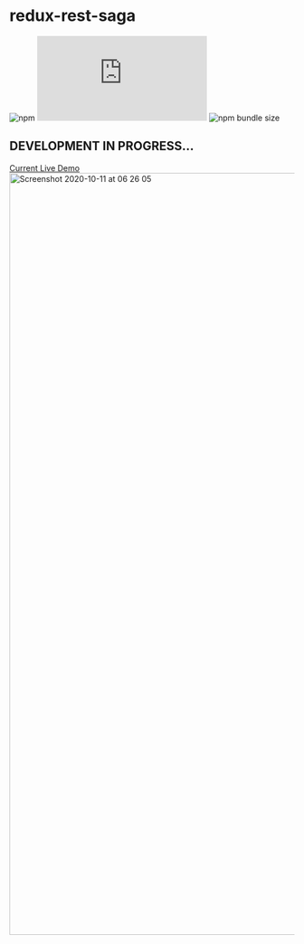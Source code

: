# redux-rest-saga
![npm](https://img.shields.io/npm/v/redux-rest-saga)
![GitHub file size in bytes](https://img.shields.io/github/size/lbenamer/redux-rest-saga/src/index.js)
![npm bundle size](https://img.shields.io/bundlephobia/min/react-redux-saga)


## DEVELOPMENT IN PROGRESS...

[Current Live Demo](https://codesandbox.io/s/reduxrs-0qjsb?file=/src/index.js)
<img width="1347" alt="Screenshot 2020-10-11 at 06 26 05" src="https://user-images.githubusercontent.com/23456760/95670498-38ba6a00-0b8c-11eb-967a-5b405d03fd11.png">
